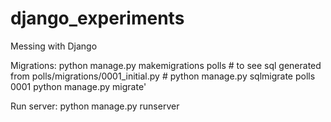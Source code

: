 # django_experiments
Messing with Django

Migrations:
	python manage.py makemigrations polls
	# to see sql generated from  polls/migrations/0001_initial.py
	# python manage.py sqlmigrate polls 0001
	python manage.py migrate'

 Run server:
	python manage.py runserver

